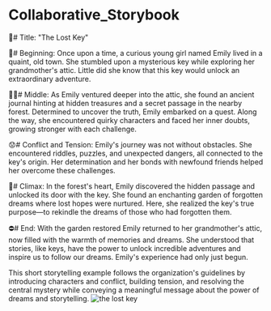 # Collaborative_Storybook
🔑# Title: "The Lost Key"

🔰# Beginning:
Once upon a time, a curious young girl named Emily lived in a quaint, old town. She stumbled upon a mysterious key while exploring her grandmother's attic. Little did she know that this key would unlock an extraordinary adventure.

🖕🏾# Middle:
As Emily ventured deeper into the attic, she found an ancient journal hinting at hidden treasures and a secret passage in the nearby forest. Determined to uncover the truth, Emily embarked on a quest. Along the way, she encountered quirky characters and faced her inner doubts, growing stronger with each challenge.

😟# Conflict and Tension:
Emily's journey was not without obstacles. She encountered riddles, puzzles, and unexpected dangers, all connected to the key's origin. Her determination and her bonds with newfound friends helped her overcome these challenges.

🤤# Climax:
In the forest's heart, Emily discovered the hidden passage and unlocked its door with the key. She found an enchanting garden of forgotten dreams where lost hopes were nurtured. Here, she realized the key's true purpose—to rekindle the dreams of those who had forgotten them.

⛔# End:
With the garden restored Emily returned to her grandmother's attic, now filled with the warmth of memories and dreams. She understood that stories, like keys, have the power to unlock incredible adventures and inspire us to follow our dreams. Emily's experience had only just begun.

This short storytelling example follows the organization's guidelines by introducing characters and conflict, building tension, and resolving the central mystery while conveying a meaningful message about the power of dreams and storytelling.
![the lost key](https://github.com/BeSingular-Team/Collaborative_Storybook/assets/144653797/046c3730-88a6-4203-bc0c-2ba2a3776bb6)
